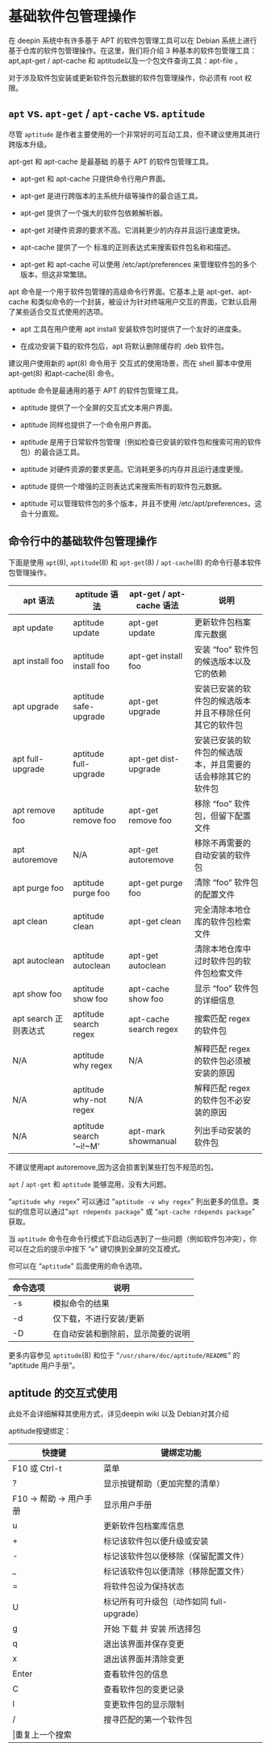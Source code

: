# 基础软件包管理操作

在 deepin 系统中有许多基于 APT 的软件包管理工具可以在 Debian 系统上进行基于仓库的软件包管理操作。在这里，我们将介绍 3 种基本的软件包管理工具：apt,apt-get / apt-cache 和 aptitude以及一个包文件查询工具：apt-file 。

对于涉及软件包安装或更新软件包元数据的软件包管理操作，你必须有 root 权限。

## `apt` vs. `apt-get` / `apt-cache` vs. `aptitude`

尽管 `aptitude` 是作者主要使用的一个非常好的可互动工具，但不建议使用其进行跨版本升级。

apt-get 和 apt-cache 是最基础 的基于 APT 的软件包管理工具。

- apt-get 和 apt-cache 只提供命令行用户界面。

- apt-get 是进行跨版本的主系统升级等操作的最合适工具。

- apt-get 提供了一个强大的软件包依赖解析器。

- apt-get 对硬件资源的要求不高。它消耗更少的内存并且运行速度更快。

- apt-cache 提供了一个 标准的正则表达式来搜索软件包名称和描述。

- apt-get 和 apt-cache 可以使用 /etc/apt/preferences 来管理软件包的多个版本，但这非常繁琐。

apt 命令是一个用于软件包管理的高级命令行界面。它基本上是 apt-get、apt-cache 和类似命令的一个封装，被设计为针对终端用户交互的界面，它默认启用了某些适合交互式使用的选项。

- apt 工具在用户使用 apt install 安装软件包时提供了一个友好的进度条。

- 在成功安装下载的软件包后，apt 将默认删除缓存的 .deb 软件包。

建议用户使用新的 apt(8) 命令用于 交互式的使用场景，而在 shell 脚本中使用 apt-get(8) 和apt-cache(8) 命令。

aptitude 命令是最通用的基于 APT 的软件包管理工具。

- aptitude 提供了一个全屏的交互式文本用户界面。

- aptitude 同样也提供了一个命令用户界面。

- aptitude 是用于日常软件包管理（例如检查已安装的软件包和搜索可用的软件包）的最合适工具。

- aptitude 对硬件资源的要求更高。它消耗更多的内存并且运行速度更慢。

- aptitude 提供一个增强的正则表达式来搜索所有的软件包元数据。

- aptitude 可以管理软件包的多个版本，并且不使用 /etc/apt/preferences，这会十分直观。

## 命令行中的基础软件包管理操作

下面是使用 `apt`(8), `aptitude`(8) 和 `apt-get`(8) / `apt-cache`(8) 的命令行基本软件包管理操作。

|apt 语法|aptitude 语法|apt-get / apt-cache 语法|说明|
|-|-|-|-|
|apt update|aptitude update|apt-get update|更新软件包档案库元数据|
|apt install foo|aptitude install foo|apt-get install foo|安装 “foo” 软件包的候选版本以及它的依赖|
|apt upgrade|aptitude safe-upgrade|apt-get upgrade|安装已安装的软件包的候选版本并且不移除任何其它的软件包|
|apt full-upgrade|aptitude full-upgrade|apt-get dist-upgrade|安装已安装的软件包的候选版本，并且需要的话会移除其它的软件包|
|apt remove foo|aptitude remove foo|apt-get remove foo|移除 “foo” 软件包，但留下配置文件|
|apt autoremove|N/A|apt-get autoremove|移除不再需要的自动安装的软件包|
|apt purge foo|aptitude purge foo|apt-get purge foo|清除 “foo” 软件包的配置文件|
|apt clean|aptitude clean|apt-get clean|完全清除本地仓库的软件包检索文件|
|apt autoclean|aptitude autoclean|apt-get autoclean|清除本地仓库中过时软件包的软件包检索文件|
|apt show foo|aptitude show foo|apt-cache show foo|显示 “foo” 软件包的详细信息|
|apt search 正则表达式|aptitude search regex|apt-cache search regex|搜索匹配 regex 的软件包|
|N/A|aptitude why regex|N/A|解释匹配 regex 的软件包必须被安装的原因|
|N/A|aptitude why-not regex|N/A|解释匹配 regex 的软件包不必安装的原因|
|N/A|aptitude search '~i!~M'|apt-mark showmanual|列出手动安装的软件包|

不建议使用apt autoremove,因为这会损害到某些打包不规范的包。

`apt` / `apt-get` 和 `aptitude` 能够混用，没有大问题。

“`aptitude why regex`” 可以通过 “`aptitude -v why regex`” 列出更多的信息。类似的信息可以通过"`apt rdepends package`" 或 “`apt-cache rdepends package`” 获取。

当 `aptitude` 命令在命令行模式下启动后遇到了一些问题（例如软件包冲突），你可以在之后的提示中按下 “`e`” 键切换到全屏的交互模式。

你可以在 “`aptitude`” 后面使用的命令选项。

|命令选项|说明|
|-|-|
|-s|模拟命令的结果|
|-d|仅下载，不进行安装/更新|
|-D|在自动安装和删除前，显示简要的说明|

更多内容参见 `aptitude`(8) 和位于 “`/usr/share/doc/aptitude/README`” 的 “aptitude 用户手册”。

## aptitude 的交互式使用

此处不会详细解释其使用方式，详见deepin wiki 以及 Debian对其介绍

aptitude按键绑定：

|快捷键|键绑定功能|
|-|-|
|F10 或 Ctrl-t|菜单|
|?|显示按键帮助（更加完整的清单）|
|F10 → 帮助 → 用户手册|显示用户手册|
|u|更新软件包档案库信息|
|+|标记该软件包以便升级或安装|
|-|标记该软件包以便移除（保留配置文件）|
|_|标记该软件包以便清除（移除配置文件）|
|=|将软件包设为保持状态|
|U|标记所有可升级包（动作如同 full-upgrade）|
|g|开始 下载 并 安装 所选择包|
|q|退出该界面并保存变更|
|x|退出该界面并清除变更|
|Enter|查看软件包的信息|
|C|查看软件包的变更记录|
|l|变更软件包的显示限制|
|/|搜寻匹配的第一个软件包|
|\|重复上一个搜索|
